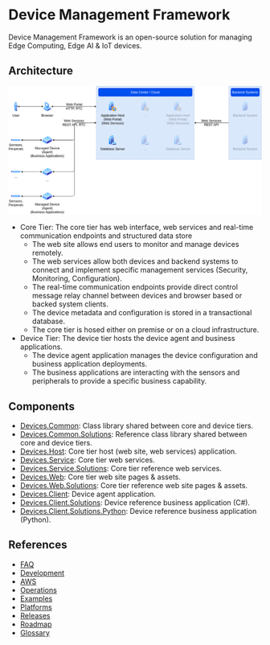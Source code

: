 # Device Management Framework

Device Management Framework is an open-source solution for managing Edge Computing, Edge AI & IoT devices.

## Architecture

![Architecture Diagram](/Resources/Images/Architecture.png)

- Core Tier: The core tier has web interface, web services and real-time communication endpoints and structured data store
  - The web site allows end users to monitor and manage devices remotely.
  - The web services allow both devices and backend systems to connect and implement specific management services (Security, Monitoring, Configuration).
  - The real-time communication endpoints provide direct control message relay channel between devices and browser based or backed system clients.
  - The device metadata and configuration is stored in a transactional database.
  - The core tier is hosed either on premise or on a cloud infrastructure.
- Device Tier: The device tier hosts the device agent and business applications.
  - The device agent application manages the device configuration and business application deployments.
  - The business applications are interacting with the sensors and peripherals to provide a specific business capability.

## Components

- [Devices.Common](/Sources/Devices.Common/): Class library shared between core and device tiers.
- [Devices.Common.Solutions](/Sources/Devices.Common.Solutions/): Reference class library shared between core and device tiers.
- [Devices.Host](/Sources/Devices.Host/): Core tier host (web site, web services) application.
- [Devices.Service](/Sources/Devices.Service/): Core tier web services.
- [Devices.Service.Solutions](/Sources/Devices.Service.Solutions/): Core tier reference web services.
- [Devices.Web](/Sources/Devices.Web/): Core tier web site pages & assets.
- [Devices.Web.Solutions](/Sources/Devices.Web.Solutions/): Core tier reference web site pages & assets.
- [Devices.Client](/Sources/Devices.Client/): Device agent application.
- [Devices.Client.Solutions](/Sources/Devices.Client.Solutions/): Device reference business application (C#).
- [Devices.Client.Solutions.Python](/Sources/Devices.Client.Solutions.Python/): Device reference business application (Python).

## References

- [FAQ](/Resources/Documents/FAQ.md)
- [Development](/Resources/Documents/Development.md)
- [AWS](/Resources/Documents/AWS.md)
- [Operations](/Resources/Documents/Operations.md)
- [Examples](/Resources/Documents/Solutions.md)
- [Platforms](/Resources/Documents/Platforms.md)
- [Releases](/Resources/Documents/Releases.md#release-history)
- [Roadmap](/Resources/Documents/Roadmap.md#capability-roadmap)
- [Glossary](/Resources/Documents/Glossary.md)